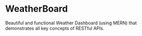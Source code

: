 # WeatherBoard
Beautiful and functional Weather Dashboard (using MERN) that demonstrates all key concepts of RESTful APIs.
